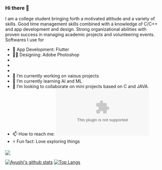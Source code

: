 ### Hi there 👋

<!--
**aj-spec/aj-spec** is a ✨ _special_ ✨ repository because its `README.md` (this file) appears on your GitHub profile.

Here are some ideas to get you started:-->
I am a college student bringing forth a motivated attitude and a variety of skills. Good time management skills combined with a knowledge of C/C++ and app development and design. Strong organizational abilities with proven success in managing academic projects and volunteering events.
Softwares I use for
- 🤖 App Development: Flutter
- 👩‍💻 Designing: Adobe Photoshop
-
-
-
- 🔭 I’m currently working on vaious projects
- 🌱 I’m currently learning AI and ML
- 👯 I’m looking to collaborate on mini projects based on C and JAVA.
- 📫 How to reach me: ![](https://mail.google.com/mail/ayushij1604@gmail.com)
- ⚡ Fun fact: Love exploring things

![](https://komarev.com/ghpvc/?username=aj-spec)

[![Ayushi's github stats](https://github-readme-stats.vercel.app/api?username=aj-spec&count_private=true&show_icons=true)](https://github.com/aj-spec/github-readme-stats)
[![Top Langs](https://github-readme-stats.vercel.app/api/top-langs/?username=aj-spec&layout=compact)](https://github.com/aj-spec/github-readme-stats)

